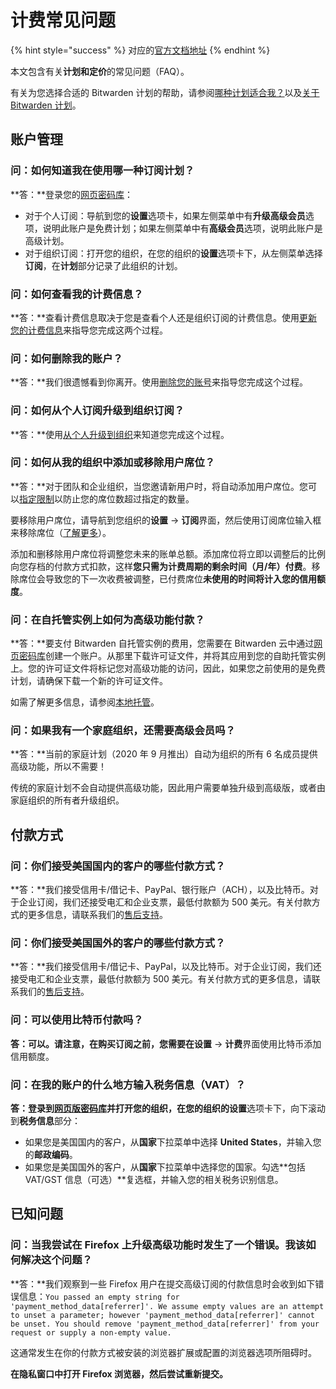 # 计费常见问题

{% hint style="success" %}
对应的[官方文档地址](https://bitwarden.com/help/article/billing-faqs/)
{% endhint %}

本文包含有关**计划和定价**的常见问题（FAQ）。

有关为您选择合适的 Bitwarden 计划的帮助，请参阅[哪种计划适合我？](what-plan-is-right-for-me.md)以及[关于 Bitwarden 计划](password-manager/about-bitwarden-plans.md)。

## 账户管理 <a href="#account-management" id="account-management"></a>

### 问：如何知道我在使用哪一种订阅计划？ <a href="#q-how-do-i-find-out-what-subscription-plan-im-on" id="q-how-do-i-find-out-what-subscription-plan-im-on"></a>

**答：**登录您的[网页密码库](https://vault.bitwarden.com/)：

* 对于个人订阅：导航到您的**设置**选项卡，如果左侧菜单中有**升级高级会员**选项，说明此账户是免费计划；如果左侧菜单中有**高级会员**选项，说明此账户是高级计划。
* 对于组织订阅：打开您的组织，在您的组织的**设置**选项卡下，从左侧菜单选择**订阅**，在**计划**部分记录了此组织的计划。

### 问：如何查看我的计费信息？ <a href="#q-how-do-i-view-my-billing-information" id="q-how-do-i-view-my-billing-information"></a>

**答：**查看计费信息取决于您是查看个人还是组织订阅的计费信息。使用[更新您的计费信息](update-your-billing-information.md)来指导您完成这两个过程。

### 问：如何删除我的账户？ <a href="#q-how-do-i-delete-my-account" id="q-how-do-i-delete-my-account"></a>

**答：**我们很遗憾看到你离开。使用[删除您的账号](delete-an-account-or-organization.md)来指导您完成这个过程。

### 问：如何从个人订阅升级到组织订阅？ <a href="#q-how-do-i-upgrade-from-an-individual-subscription-to-an-organization" id="q-how-do-i-upgrade-from-an-individual-subscription-to-an-organization"></a>

**答：**使用[从个人升级到组织](password-manager/upgrade-from-individual-to-organization.md)来知道您完成这个过程。

### 问：如何从我的组织中添加或移除用户席位？ <a href="#q-how-do-i-add-or-remove-a-user-seat-from-my-organization" id="q-how-do-i-add-or-remove-a-user-seat-from-my-organization"></a>

**答：**对于团队和企业组织，当您邀请新用户时，将自动添加用户席位。您可以[指定限制](../organizations/user-management.md#set-a-seat-limit)以防止您的席位数超过指定的数量。

要移除用户席位，请导航到您组织的**设置** → **订阅**界面，然后使用订阅席位输入框来移除席位（[了解更多](../organizations/user-management.md#manually-add-or-remove-seats)）。

添加和删​移除用户席位将调整您未来的账单总额。添加席位将立即以调整后的比例向您存档的付款方式扣款，这样**您只需为计费周期的剩余时间（月/年）付费**。移除席位会导致您的下一次收费被调整，已付费席位**未使用的时间将计入您的信用额度**。

### 问：在自托管实例上如何为高级功能付款？ <a href="#q-how-do-i-pay-for-premium-on-a-self-hosted-instance" id="q-how-do-i-pay-for-premium-on-a-self-hosted-instance"></a>

**答：**要支付 Bitwarden 自托管实例的费用，您需要在 Bitwarden 云中通过[网页密码库](https://vault.bitwarden.com/)创建一个账户。从那里下载许可证文件，并将其应用到您的自助托管实例上。您的许可证文件将标记您对高级功能的访问，因此，如果您之前使用的是免费计划，请确保下载一个新的许可证文件。

如需了解更多信息，请参阅[本地托管](../self-hosting/licensing-for-paid-features.md#organization-license)。

### 问：如果我有一个家庭组织，还需要高级会员吗？ <a href="#q-if-i-have-a-families-organization-do-i-need-premium" id="q-if-i-have-a-families-organization-do-i-need-premium"></a>

**答：**当前的家庭计划（2020 年 9 月推出）自动为组织的所有 6 名成员提供高级功能，所以不需要！

传统的家庭计划不会自动提供高级功能，因此用户需要单独升级到高级版，或者由家庭组织的所有者升级组织。

## 付款方式 <a href="#payment-options" id="payment-options"></a>

### 问：你们接受美国国内的客户的哪些付款方式？ <a href="#q-what-payment-options-do-you-accept-for-customers-based-in-the-united-states" id="q-what-payment-options-do-you-accept-for-customers-based-in-the-united-states"></a>

**答：**我们接受信用卡/借记卡、PayPal、银行账户（ACH），以及比特币。对于企业订阅，我们还接受电汇和企业支票，最低付款额为 500 美元。有关付款方式的更多信息，请联系我们的[售后支持](https://bitwarden.com/contact/)。

### 问：你们接受美国国外的客户的哪些付款方式？ <a href="#q-what-payment-options-do-you-accept-for-customers-outside-the-united-states" id="q-what-payment-options-do-you-accept-for-customers-outside-the-united-states"></a>

**答：**我们接受信用卡/借记卡、PayPal，以及比特币。对于企业订阅，我们还接受电汇和企业支票，最低付款额为 500 美元。有关付款方式的更多信息，请联系我们的[售后支持](https://bitwarden.com/contact/)。

### 问：可以使用比特币付款吗？ <a href="#q-can-i-pay-with-bitcoin" id="q-can-i-pay-with-bitcoin"></a>

**答：**可以。请注意，在购买订阅之前，您需要在**设置** → **计费**界面使用比特币添加信用额度。

### 问：在我的账户的什么地方输入税务信息（VAT）？ <a href="#q-how-do-i-enter-my-tax-information-vat" id="q-how-do-i-enter-my-tax-information-vat"></a>

**答：**登录到[网页版密码库](https://vault.bitwarden.com/)并打开您的组织，在您的组织的**设置**选项卡下，向下滚动到**税务信息**部分：

* 如果您是美国国内的客户，从**国家**下拉菜单中选择 **United States**，并输入您的**邮政编码**。
* 如果您是美国国外的客户，从**国家**下拉菜单中选择您的国家。勾选**包括 VAT/GST 信息（可选）**复选框，并输入您的相关税务识别信息。

## 已知问题 <a href="#known-issues" id="known-issues"></a>

### 问：当我尝试在 Firefox 上升级高级功能时发生了一个错误。我该如何解决这个问题？ <a href="#q-an-error-occurs-when-i-try-to-go-premium-on-firefox-how-do-i-fix-this" id="q-an-error-occurs-when-i-try-to-go-premium-on-firefox-how-do-i-fix-this"></a>

**答：**我们观察到一些 Firefox 用户在提交高级订阅的付款信息时会收到如下错误信息：`You passed an empty string for 'payment_method_data[referrer]'. We assume empty values are an attempt to unset a parameter; however 'payment_method_data[referrer]' cannot be unset. You should remove 'payment_method_data[referrer]' from your request or supply a non-empty value.`

这通常发生在你的付款方式被安装的浏览器扩展或配置的浏览器选项所阻碍时。

**在隐私窗口中打开 Firefox 浏览器，然后尝试重新提交。**
